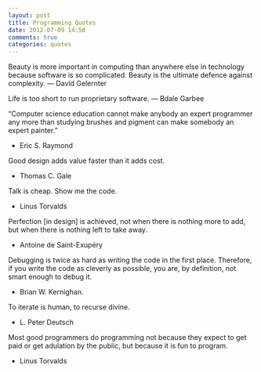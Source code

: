 ```yaml
---
layout: post
title: Programming Quotes
date: 2012-07-09 14:50
comments: true
categories: quotes
---
```


Beauty is more important in computing than anywhere else in technology because software is so complicated. Beauty is the ultimate defence against complexity.
— David Gelernter

Life is too short to run proprietary software.
— Bdale Garbee

“Computer science education cannot make anybody an expert programmer any more than studying brushes and pigment can make somebody an expert painter.”
- Eric S. Raymond


Good design adds value faster than it adds cost.
- Thomas C. Gale

Talk is cheap. Show me the code.
- Linus Torvalds

Perfection [in design] is achieved, not when there is nothing more to add, but when there is nothing left to take away.
- Antoine de Saint-Exupéry

Debugging is twice as hard as writing the code in the first place. Therefore, if you write the code as cleverly as possible, you are, by definition, not smart enough to debug it.
- Brian W. Kernighan.

To iterate is human, to recurse divine.
- L. Peter Deutsch

Most good programmers do programming not because they expect to get paid or get adulation by the public, but because it is fun to program.
- Linus Torvalds